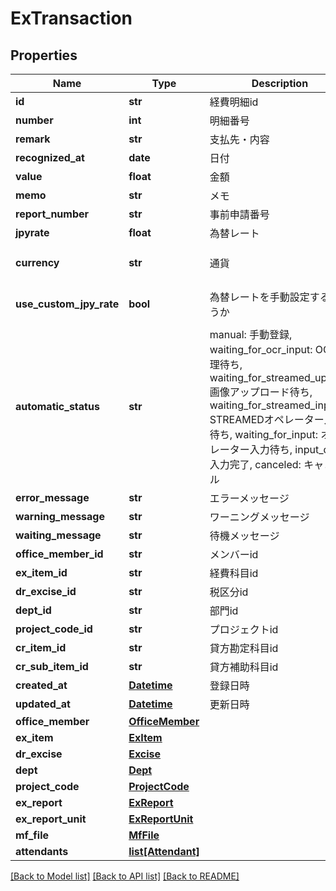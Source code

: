 # ExTransaction

## Properties
Name | Type | Description | Notes
------------ | ------------- | ------------- | -------------
**id** | **str** | 経費明細id | 
**number** | **int** | 明細番号 | [optional] 
**remark** | **str** | 支払先・内容 | [optional] 
**recognized_at** | **date** | 日付 | [optional] 
**value** | **float** | 金額 | [optional] 
**memo** | **str** | メモ | [optional] 
**report_number** | **str** | 事前申請番号 | [optional] 
**jpyrate** | **float** | 為替レート | [optional] 
**currency** | **str** | 通貨 | [optional] [default to 'JPY']
**use_custom_jpy_rate** | **bool** | 為替レートを手動設定するかどうか | [optional] [default to False]
**automatic_status** | **str** | manual: 手動登録, waiting_for_ocr_input: OCR処理待ち, waiting_for_streamed_upload: 画像アップロード待ち,  waiting_for_streamed_input: STREAMEDオペレーター入力待ち, waiting_for_input: オペレーター入力待ち, input_done: 入力完了, canceled: キャンセル | [optional] 
**error_message** | **str** | エラーメッセージ | [optional] 
**warning_message** | **str** | ワーニングメッセージ | [optional] 
**waiting_message** | **str** | 待機メッセージ | [optional] 
**office_member_id** | **str** | メンバーid | [optional] 
**ex_item_id** | **str** | 経費科目id | [optional] 
**dr_excise_id** | **str** | 税区分id | [optional] 
**dept_id** | **str** | 部門id | [optional] 
**project_code_id** | **str** | プロジェクトid | [optional] 
**cr_item_id** | **str** | 貸方勘定科目id | [optional] 
**cr_sub_item_id** | **str** | 貸方補助科目id | [optional] 
**created_at** | [**Datetime**](Datetime.md) | 登録日時 | [optional] 
**updated_at** | [**Datetime**](Datetime.md) | 更新日時 | [optional] 
**office_member** | [**OfficeMember**](OfficeMember.md) |  | [optional] 
**ex_item** | [**ExItem**](ExItem.md) |  | [optional] 
**dr_excise** | [**Excise**](Excise.md) |  | [optional] 
**dept** | [**Dept**](Dept.md) |  | [optional] 
**project_code** | [**ProjectCode**](ProjectCode.md) |  | [optional] 
**ex_report** | [**ExReport**](ExReport.md) |  | [optional] 
**ex_report_unit** | [**ExReportUnit**](ExReportUnit.md) |  | [optional] 
**mf_file** | [**MfFile**](MfFile.md) |  | [optional] 
**attendants** | [**list[Attendant]**](Attendant.md) |  | [optional] 

[[Back to Model list]](../README.md#documentation-for-models) [[Back to API list]](../README.md#documentation-for-api-endpoints) [[Back to README]](../README.md)


